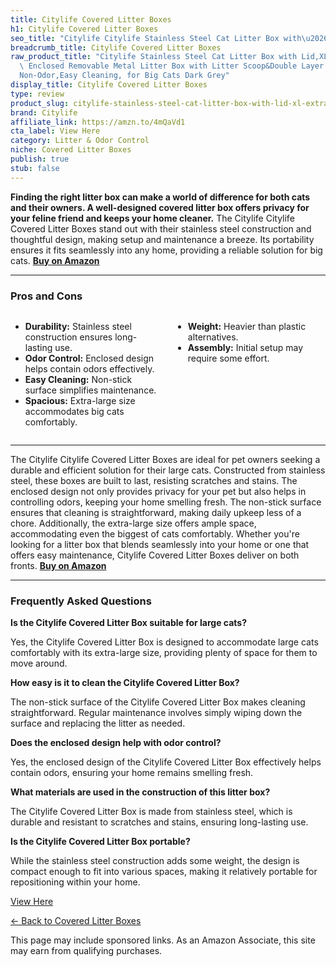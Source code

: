 ```yaml
---
title: Citylife Covered Litter Boxes
h1: Citylife Covered Litter Boxes
seo_title: "Citylife Citylife Stainless Steel Cat Litter Box with\u2026"
breadcrumb_title: Citylife Covered Litter Boxes
raw_product_title: "Citylife Stainless Steel Cat Litter Box with Lid,XL Extra Large\
  \ Enclosed Removable Metal Litter Box with Litter Scoop&Double Layer Litter Mat,Non-Sticky\uFF0C\
  Non-Odor,Easy Cleaning, for Big Cats Dark Grey"
display_title: Citylife Covered Litter Boxes
type: review
product_slug: citylife-stainless-steel-cat-litter-box-with-lid-xl-extra-large-enclose-4249f3fd
brand: Citylife
affiliate_link: https://amzn.to/4mQaVd1
cta_label: View Here
category: Litter & Odor Control
niche: Covered Litter Boxes
publish: true
stub: false
---
```


<div id="intro" class="full-width">
  <p><strong>Finding the right litter box can make a world of difference for both cats and their owners. A well-designed covered litter box offers privacy for your feline friend and keeps your home cleaner.</strong> The Citylife Citylife Covered Litter Boxes stand out with their stainless steel construction and thoughtful design, making setup and maintenance a breeze. Its portability ensures it fits seamlessly into any home, providing a reliable solution for big cats. <a href="https://amzn.to/4mQaVd1" rel="nofollow sponsored noopener" target="_blank"><strong>Buy on Amazon</strong></a></p>
</div>

<hr />
<h3 id="pros-cons">Pros and Cons</h3>
<div class="pc-grid" style="display:grid;grid-template-columns:1fr 1fr;gap:16px;">
  <ul>
    <li><strong>Durability:</strong> Stainless steel construction ensures long-lasting use.</li>
    <li><strong>Odor Control:</strong> Enclosed design helps contain odors effectively.</li>
    <li><strong>Easy Cleaning:</strong> Non-stick surface simplifies maintenance.</li>
    <li><strong>Spacious:</strong> Extra-large size accommodates big cats comfortably.</li>
  </ul>
  <ul>
    <li><strong>Weight:</strong> Heavier than plastic alternatives.</li>
    <li><strong>Assembly:</strong> Initial setup may require some effort.</li>
  </ul>
</div>
<hr />

<div class="full-width">
  <p>The Citylife Citylife Covered Litter Boxes are ideal for pet owners seeking a durable and efficient solution for their large cats. Constructed from stainless steel, these boxes are built to last, resisting scratches and stains. The enclosed design not only provides privacy for your pet but also helps in controlling odors, keeping your home smelling fresh. The non-stick surface ensures that cleaning is straightforward, making daily upkeep less of a chore. Additionally, the extra-large size offers ample space, accommodating even the biggest of cats comfortably. Whether you're looking for a litter box that blends seamlessly into your home or one that offers easy maintenance, Citylife Covered Litter Boxes deliver on both fronts. <a href="https://amzn.to/4mQaVd1" rel="nofollow sponsored noopener" target="_blank"><strong>Buy on Amazon</strong></a></p>
</div>

<hr />
<h3 id="faqs">Frequently Asked Questions</h3>

<p><strong>Is the Citylife Covered Litter Box suitable for large cats?</strong></p>
<p>Yes, the Citylife Covered Litter Box is designed to accommodate large cats comfortably with its extra-large size, providing plenty of space for them to move around.</p>

<p><strong>How easy is it to clean the Citylife Covered Litter Box?</strong></p>
<p>The non-stick surface of the Citylife Covered Litter Box makes cleaning straightforward. Regular maintenance involves simply wiping down the surface and replacing the litter as needed.</p>

<p><strong>Does the enclosed design help with odor control?</strong></p>
<p>Yes, the enclosed design of the Citylife Covered Litter Box effectively helps contain odors, ensuring your home remains smelling fresh.</p>

<p><strong>What materials are used in the construction of this litter box?</strong></p>
<p>The Citylife Covered Litter Box is made from stainless steel, which is durable and resistant to scratches and stains, ensuring long-lasting use.</p>

<p><strong>Is the Citylife Covered Litter Box portable?</strong></p>
<p>While the stainless steel construction adds some weight, the design is compact enough to fit into various spaces, making it relatively portable for repositioning within your home.</p>
<p><a class="btn" href="https://amzn.to/4mQaVd1" target="_blank" rel="nofollow sponsored noopener">View Here</a></p>
<p><a href="/roundups/litter-odor-control/covered-litter-boxes/">← Back to Covered Litter Boxes</a></p>
<aside class="disclosure">This page may include sponsored links. As an Amazon Associate, this site may earn from qualifying purchases.</aside>
